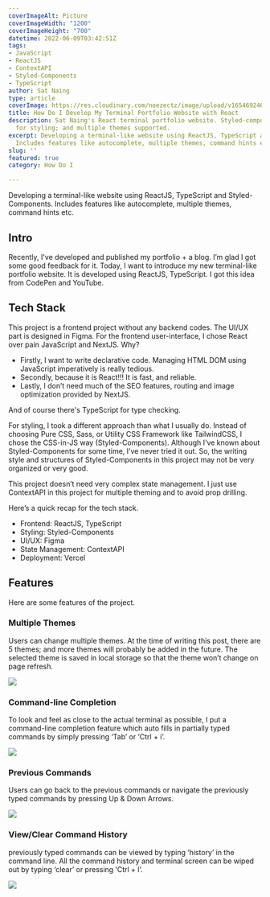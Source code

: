 ```yaml
---
coverImageAlt: Picture
coverImageWidth: "1200"
coverImageHeight: "700"
datetime: 2022-06-09T03:42:51Z
tags:
- JavaScript
- ReactJS
- ContextAPI
- Styled-Components
- TypeScript
author: Sat Naing
type: article
coverImage: https://res.cloudinary.com/noezectz/image/upload/v1654692466/SatNaing/screely-1654692451828_ba0tlm.png
title: How Do I Develop My Terminal Portfolio Website with React
description: Sat Naing's React terminal portfolio website. Styled-components is used
  for styling; and multiple themes supported.
excerpt: Developing a terminal-like website using ReactJS, TypeScript and Styled-Components.
  Includes features like autocomplete, multiple themes, command hints etc.
slug: ''
featured: true
category: How Do I

---
```

Developing a terminal-like website using ReactJS, TypeScript and Styled-Components. Includes features like autocomplete, multiple themes, command hints etc.

## Intro

Recently, I've developed and published my portfolio + a blog. I’m glad I got some good feedback for it. Today, I want to introduce my new terminal-like portfolio website. It is developed using ReactJS, TypeScript. I got this idea from CodePen and YouTube.

## Tech Stack

This project is a frontend project without any backend codes. The UI/UX part is designed in Figma. For the frontend user-interface, I chose React over pain JavaScript and NextJS. Why?

* Firstly, I want to write declarative code. Managing HTML DOM using JavaScript imperatively is really tedious.
* Secondly, because it is React!!! It is fast, and reliable.
* Lastly, I don’t need much of the SEO features, routing and image optimization provided by NextJS.

And of course there's TypeScript for type checking.

For styling, I took a different approach than what I usually do. Instead of choosing Pure CSS, Sass, or Utility CSS Framework like TailwindCSS, I chose the CSS-in-JS way (Styled-Components). Although I’ve known about Styled-Components for some time, I’ve never tried it out. So, the writing style and structures of Styled-Components in this project may not be very organized or very good.

This project doesn’t need very complex state management. I just use ContextAPI in this project for multiple theming and to avoid prop drilling.

Here’s a quick recap for the tech stack.

* Frontend: ReactJS, TypeScript
* Styling: Styled-Components
* UI/UX: Figma
* State Management: ContextAPI
* Deployment: Vercel

## Features

Here are some features of the project.

### Multiple Themes

Users can change multiple themes. At the time of writing this post, there are 5 themes; and more themes will probably be added in the future. The selected theme is saved in local storage so that the theme won’t change on page refresh.

![](https://i.ibb.co/fSTCnWB/terminal-portfolio-multiple-themes.gif)

### Command-line Completion

To look and feel as close to the actual terminal as possible, I put a command-line completion feature which auto fills in partially typed commands by simply pressing ‘Tab’ or ‘Ctrl + i’.

![](https://i.ibb.co/CQTGGLF/terminal-autocomplete.gif)

### Previous Commands

Users can go back to the previous commands or navigate the previously typed commands by pressing Up & Down Arrows.

![](https://i.ibb.co/vD1pSRv/terminal-up-down.gif)

### View/Clear Command History

previously typed commands can be viewed by typing ‘history’ in the command line. All the command history and terminal screen can be wiped out by typing ‘clear’ or pressing ‘Ctrl + l’.

![](https://i.ibb.co/SJBy8Rr/terminal-clear.gif)